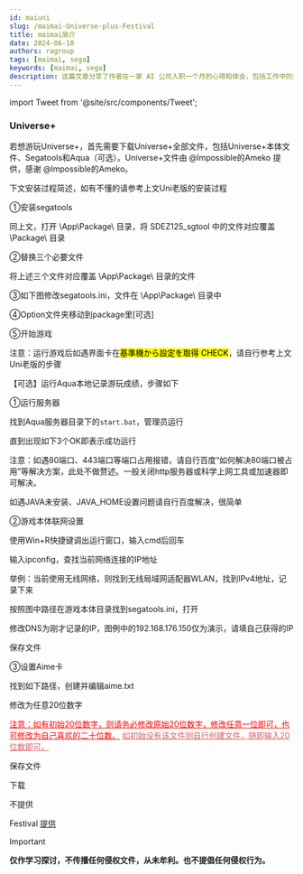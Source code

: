 ```yaml
---
id: maiuni
slug: /maimai-Universe-plus-Festival
title: maimai简介
date: 2024-06-10
authors: ragroup
tags: [maimai, sega]
keywords: [maimai, sega]
description: 这篇文章分享了作者在一家 AI 公司入职一个月的心得和体会，包括工作中的挑战与成长。
---
```


import Tweet from '@site/src/components/Tweet';

### Universe+

若想游玩Universe+，首先需要下载Universe+全部文件，包括Universe+本体文件、Segatools和Aqua（可选）。Universe+文件由 @Impossible的Ameko 提供，感谢 @Impossible的Ameko。

下文安装过程简述，如有不懂的请参考上文Uni老版的安装过程

①安装segatools

同上文，打开 \App\Package\ 目录，将 SDEZ125_sgtool 中的文件对应覆盖 \Package\ 目录

②替换三个必要文件


将上述三个文件对应覆盖 \App\Package\ 目录的文件

③如下图修改segatools.ini，文件在 \App\Package\ 目录中




④Option文件夹移动到package里[可选]

⑤开始游戏

注意：运行游戏后如遇界面卡在<mark>基準機から設定を取得    CHECK</mark>，请自行参考上文Uni老版的步骤

【可选】运行Aqua本地记录游玩成绩，步骤如下

①运行服务器

找到Aqua服务器目录下的`start.bat`，管理员运行



直到出现如下3个OK即表示成功运行

注意：如遇80端口、443端口等端口占用报错，请自行百度“如何解决80端口被占用”等解决方案，此处不做赘述。一般关闭http服务器或科学上网工具或加速器即可解决。

如遇JAVA未安装、JAVA_HOME设置问题请自行百度解决，很简单

②游戏本体联网设置

使用Win+R快捷键调出运行窗口，输入cmd后回车


输入ipconfig，查找当前网络连接的IP地址


举例：当前使用无线网络，则找到无线局域网适配器WLAN，找到IPv4地址，记录下来



按照图中路径在游戏本体目录找到segatools.ini，打开



修改DNS为刚才记录的IP，图例中的192.168.176.150仅为演示，请填自己获得的IP



保存文件

③设置Aime卡

找到如下路径，创建并编辑aime.txt




修改为任意20位数字


<u style="color:#ff0000;">注意：如有初始20位数字，则请务必修改原始20位数字，修改任意一位即可，也可修改为自己喜欢的二十位数。</u> <u style="color:#d26060;">如初始没有该文件则自行创建文件，随即输入20位数即可。</u>

保存文件


下载

不提供

Festival
[提供](https://alist.ragroup.us.kg/terabox4/share/maimai/maimai%20dx%20fiesta)

>[!important]
>__仅作学习探讨，不传播任何侵权文件，从未牟利。也不提倡任何侵权行为。__
